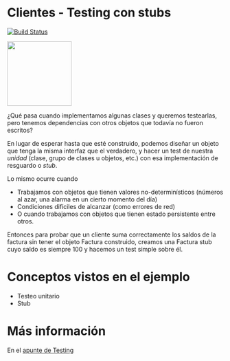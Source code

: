 # Clientes - Testing con stubs
 
[![Build Status](https://github.com/wollok/testingClienteStub/actions/workflows/ci.yml/badge.svg)](https://github.com/wollok/testingClienteStub/actions/workflows/ci.yml)


<img src="img/stub.jpg" height="150" width="150">

¿Qué pasa cuando implementamos algunas clases y queremos testearlas, pero tenemos dependencias con otros objetos que todavía no fueron escritos?

En lugar de esperar hasta que esté construido, podemos diseñar un objeto que tenga la misma interfaz que el verdadero, y hacer un test de nuestra *unidad* (clase, grupo de clases u objetos, etc.) con esa implementación de resguardo o *stub*.

Lo mismo ocurre cuando

* Trabajamos con objetos que tienen valores no-determinísticos (números al azar, una alarma en un cierto momento del día)
* Condiciones difíciles de alcanzar (como errores de red)
* O cuando trabajamos con objetos que tienen estado persistente
entre otros.

Entonces para probar que un cliente suma correctamente los saldos de la factura sin tener el objeto Factura construido, creamos una Factura stub cuyo saldo es siempre 100 y hacemos un test simple sobre él.

# Conceptos vistos en el ejemplo

* Testeo unitario
* Stub

# Más información

En el [apunte de Testing](https://docs.google.com/document/d/1caDE_mlP1QMfzyVpyvh-tKshjAeYLXBkXDYrTX5zFUI/edit#)

